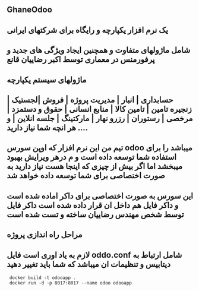 ## GhaneOdoo 
## یک نرم افزار یکپارچه و رایگاه برای شرکتهای ایرانی
## شامل ماژولهای متفاوت و همچنین ایجاد ویژگی های جدید و پرفورمنس در معماری توسط اکبر رضاییان قانع
## ماژولهای سیستم یکپارچه
## حسابداری | انبار | مدیریت پروژه | فروش |لجستیک | زنجیره تامین | تامین کالا | منابع انسانی | حقوق و دستمزد | مرخصی | رستوران | رزرو نهار | مارکتینگ | جلسه انلاین | و هر انچه شما نیاز دارید ....
## تیم من این نرم افزار که اوپن سورس odoo میباشد را برای استفاده شما توسعه داده است و م درهر ویرایش بهبود میبخشد اما اگر بیش از چیزی که اینجا هست نیاز دارید به صورت اختصاصی برای شما توسعه داده خواهد شد
## این سورس به صورت اختصاصی برای داکر اماده شده است و داکر فایل هم داخل ان قرار داده شده است داکر فایل توسط شخص مهندس رضاییان ساخته و تست شده است
## مراحل راه اندازی پروژه
## لازم به یاد اوری است فایل oddo.conf شامل ارتباط به دیتابیس و تنظیمات ان میباشد که شما باید تغییر دهید
```
 docker build -t odooapp .
 docker run -d -p 8017:8017 --name odoo odooapp
```

